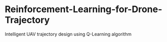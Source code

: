 # Reinforcement-Learning-for-Drone-Trajectory
Intelligent UAV trajectory design using Q-Learning algorithm
